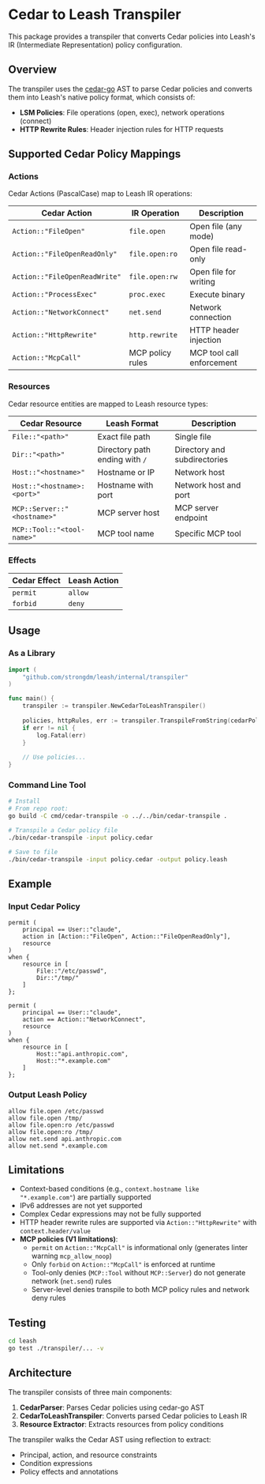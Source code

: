 # Cedar to Leash Transpiler

This package provides a transpiler that converts Cedar policies into Leash's IR (Intermediate Representation) policy configuration.

## Overview

The transpiler uses the [cedar-go](https://github.com/cedar-policy/cedar-go) AST to parse Cedar policies and converts them into Leash's native policy format, which consists of:

- **LSM Policies**: File operations (open, exec), network operations (connect)
- **HTTP Rewrite Rules**: Header injection rules for HTTP requests

## Supported Cedar Policy Mappings

### Actions

Cedar Actions (PascalCase) map to Leash IR operations:

| Cedar Action | IR Operation | Description |
|--------------|--------------|-------------|
| `Action::"FileOpen"` | `file.open` | Open file (any mode) |
| `Action::"FileOpenReadOnly"` | `file.open:ro` | Open file read-only |
| `Action::"FileOpenReadWrite"` | `file.open:rw` | Open file for writing |
| `Action::"ProcessExec"` | `proc.exec` | Execute binary |
| `Action::"NetworkConnect"` | `net.send` | Network connection |
| `Action::"HttpRewrite"` | `http.rewrite` | HTTP header injection |
| `Action::"McpCall"` | MCP policy rules | MCP tool call enforcement |

### Resources

Cedar resource entities are mapped to Leash resource types:

| Cedar Resource | Leash Format | Description |
|---------------|--------------|-------------|
| `File::"<path>"` | Exact file path | Single file |
| `Dir::"<path>"` | Directory path ending with `/` | Directory and subdirectories |
| `Host::"<hostname>"` | Hostname or IP | Network host |
| `Host::"<hostname>:<port>"` | Hostname with port | Network host and port |
| `MCP::Server::"<hostname>"` | MCP server host | MCP server endpoint |
| `MCP::Tool::"<tool-name>"` | MCP tool name | Specific MCP tool |

### Effects

| Cedar Effect | Leash Action |
|-------------|--------------|
| `permit` | `allow` |
| `forbid` | `deny` |

## Usage

### As a Library

```go
import (
    "github.com/strongdm/leash/internal/transpiler"
)

func main() {
    transpiler := transpiler.NewCedarToLeashTranspiler()
    
    policies, httpRules, err := transpiler.TranspileFromString(cedarPolicyContent)
    if err != nil {
        log.Fatal(err)
    }
    
    // Use policies...
}
```

### Command Line Tool

```bash
# Install
# From repo root:
go build -C cmd/cedar-transpile -o ../../bin/cedar-transpile .

# Transpile a Cedar policy file
./bin/cedar-transpile -input policy.cedar

# Save to file
./bin/cedar-transpile -input policy.cedar -output policy.leash
```

## Example

### Input Cedar Policy

```cedar
permit (
    principal == User::"claude",
    action in [Action::"FileOpen", Action::"FileOpenReadOnly"],
    resource
)
when {
    resource in [
        File::"/etc/passwd",
        Dir::"/tmp/"
    ]
};

permit (
    principal == User::"claude",
    action == Action::"NetworkConnect",
    resource
)
when {
    resource in [
        Host::"api.anthropic.com",
        Host::"*.example.com"
    ]
};
```

### Output Leash Policy

```
allow file.open /etc/passwd
allow file.open /tmp/
allow file.open:ro /etc/passwd
allow file.open:ro /tmp/
allow net.send api.anthropic.com
allow net.send *.example.com
```

## Limitations

- Context-based conditions (e.g., `context.hostname like "*.example.com"`) are partially supported
- IPv6 addresses are not yet supported
- Complex Cedar expressions may not be fully supported
- HTTP header rewrite rules are supported via `Action::"HttpRewrite"` with `context.header/value`
- **MCP policies (V1 limitations)**:
  - `permit` on `Action::"McpCall"` is informational only (generates linter warning `mcp_allow_noop`)
  - Only `forbid` on `Action::"McpCall"` is enforced at runtime
  - Tool-only denies (`MCP::Tool` without `MCP::Server`) do not generate network (`net.send`) rules
  - Server-level denies transpile to both MCP policy rules and network deny rules

## Testing

```bash
cd leash
go test ./transpiler/... -v
```

## Architecture

The transpiler consists of three main components:

1. **CedarParser**: Parses Cedar policies using cedar-go AST
2. **CedarToLeashTranspiler**: Converts parsed Cedar policies to Leash IR
3. **Resource Extractor**: Extracts resources from policy conditions

The transpiler walks the Cedar AST using reflection to extract:
- Principal, action, and resource constraints
- Condition expressions
- Policy effects and annotations
